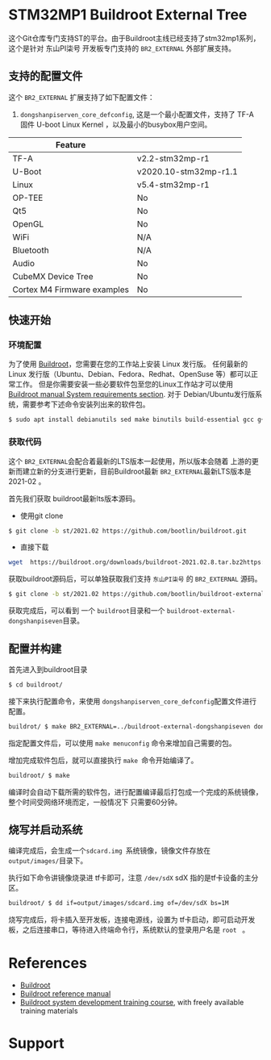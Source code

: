 # STM32MP1 Buildroot External Tree

这个Git仓库专门支持ST的平台。由于Buildroot主线已经支持了stm32mp1系列，这个是针对 东山PI柒号 开发板专门支持的 `BR2_EXTERNAL` 外部扩展支持。

## 支持的配置文件

这个 `BR2_EXTERNAL` 扩展支持了如下配置文件：

1. `dongshanpiserven_core_defconfig`, 这是一个最小配置文件，支持了 TF-A 固件 U-boot Linux Kernel ，以及最小的busybox用户空间。
  

| Feature |     |
| --- | --- |
| TF-A | v2.2-stm32mp-r1 |
| U-Boot | v2020.10-stm32mp-r1.1 |
| Linux | v5.4-stm32mp-r1 |
| OP-TEE | No  |
| Qt5 | No  |
| OpenGL | No  |
| WiFi | N/A |
| Bluetooth | N/A |
| Audio | No  |
| CubeMX Device Tree | No  |
| Cortex M4 Firmware examples | No  |

## 快速开始

### 环境配置

 为了使用 [Buildroot](https://www.builroot.org)，您需要在您的工作站上安装 Linux 发行版。 任何最新的 Linux 发行版（Ubuntu、Debian、Fedora、Redhat、OpenSuse 等）都可以正常工作。
但是你需要安装一些必要软件包至您的Linux工作站才可以使用[Buildroot manual System requirements section](https://buildroot.org/downloads/manual/manual.html#requirement). 对于 Debian/Ubuntu发行版系统，需要参考下述命令安装列出来的软件包。

```bash
$ sudo apt install debianutils sed make binutils build-essential gcc g++ bash patch gzip bzip2 perl tar cpio unzip rsync file bc git
```

### 获取代码

 这个 `BR2_EXTERNAL`会配合着最新的LTS版本一起使用，所以版本会随着 上游的更新而建立新的分支进行更新，目前Buildroot最新 `BR2_EXTERNAL`最新LTS版本是 2021-02 。

首先我们获取 buildroot最新lts版本源码。

- 使用git clone
  

```bash
$ git clone -b st/2021.02 https://github.com/bootlin/buildroot.git
```

- 直接下载
  

```bash
wget  https://buildroot.org/downloads/buildroot-2021.02.8.tar.bz2https://buildroot.org/downloads/buildroot-2021.02.8.tar.bz2
```

 获取buildroot源码后，可以单独获取我们支持 `东山PI柒号` 的 `BR2_EXTERNAL` 源码。

```bash
$ git clone -b st/2021.02 https://github.com/bootlin/buildroot-external-dongshanpiseven.git
```

获取完成后，可以看到 一个 `buildroot`目录和一个 `buildroot-external-dongshanpiseven`目录。

## 配置并构建

 首先进入到buildroot目录

```bash
$ cd buildroot/
```

 接下来执行配置命令，来使用 `dongshanpiserven_core_defconfig`配置文件进行配置。

```bash
buildrot/ $ make BR2_EXTERNAL=../buildroot-external-dongshanpiseven dongshanpiserven_core_defconfig
```

 指定配置文件后，可以使用 `make menuconfig` 命令来增加自己需要的包。

 增加完成软件包后，就可以直接执行 `make `命令开始编译了。

```bash
buildroot/ $ make
```

 编译时会自动下载所需的软件包，进行配置编译最后打包成一个完成的系统镜像，整个时间受网络环境而定，一般情况下 只需要60分钟。

## 烧写并启动系统

 编译完成后，会生成一个`sdcard.img `系统镜像，镜像文件存放在 `output/images/`目录下。

 执行如下命令讲镜像烧录进 tf卡即可，注意 `/dev/sdX` sdX 指的是tf卡设备的主分区。

```bash
buildroot/ $ dd if=output/images/sdcard.img of=/dev/sdX bs=1M
```

 烧写完成后，将卡插入至开发板，连接电源线，设置为 tf卡启动，即可启动开发板，之后连接串口，等待进入终端命令行，系统默认的登录用户名是 `root ` 。

# References

- [Buildroot](https://buildroot.org/)
- [Buildroot reference manual](https://buildroot.org/downloads/manual/manual.html)
- [Buildroot system development training
  course](https://bootlin.com/training/buildroot/), with freely
  available training materials

# Support
